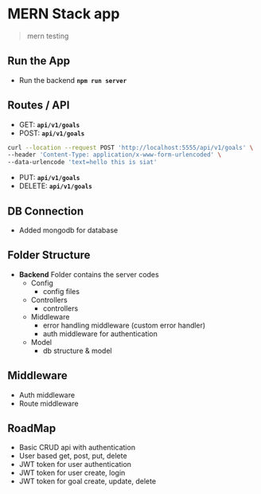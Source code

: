 # MERN Stack app
> mern testing
## Run the App

- Run the backend **`npm run server`**
## Routes / API

- GET: **`api/v1/goals`**
- POST: **`api/v1/goals`**
```bash
curl --location --request POST 'http://localhost:5555/api/v1/goals' \
--header 'Content-Type: application/x-www-form-urlencoded' \
--data-urlencode 'text=hello this is siat'
```
- PUT: **`api/v1/goals`**
- DELETE: **`api/v1/goals`**

## DB Connection 

- Added mongodb for database

## Folder Structure 

- **Backend** Folder contains the server codes
  - Config 
    - config files
  - Controllers
    - controllers
  - Middleware
    - error handling middleware (custom error handler)
    - auth middleware for authentication
  - Model
    - db structure & model

## Middleware 

- Auth middleware 
- Route middleware 

## RoadMap 

- Basic CRUD api with authentication 
- User based get, post, put, delete
- JWT token for user authentication
- JWT token for user create, login 
- JWT token for goal create, update, delete